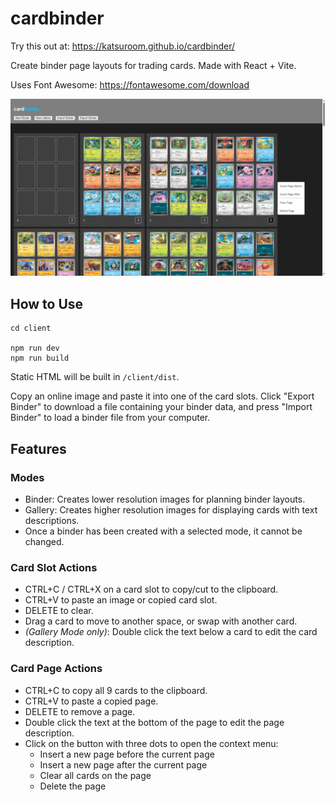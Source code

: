 # cardbinder

Try this out at: https://katsuroom.github.io/cardbinder/

Create binder page layouts for trading cards. Made with React + Vite.

Uses Font Awesome: https://fontawesome.com/download

![](screenshot.png)

## How to Use

```
cd client

npm run dev
npm run build
```

Static HTML will be built in `/client/dist`.

Copy an online image and paste it into one of the card slots. Click "Export Binder" to download a file containing your binder data, and press "Import Binder" to load a binder file from your computer.

## Features

### Modes
- Binder: Creates lower resolution images for planning binder layouts.
- Gallery: Creates higher resolution images for displaying cards with text descriptions.
- Once a binder has been created with a selected mode, it cannot be changed.

### Card Slot Actions
- CTRL+C / CTRL+X on a card slot to copy/cut to the clipboard.
- CTRL+V to paste an image or copied card slot.
- DELETE to clear.
- Drag a card to move to another space, or swap with another card.
- _(Gallery Mode only)_: Double click the text below a card to edit the card description.

### Card Page Actions
- CTRL+C to copy all 9 cards to the clipboard.
- CTRL+V to paste a copied page.
- DELETE to remove a page.
- Double click the text at the bottom of the page to edit the page description.
- Click on the button with three dots to open the context menu:
    - Insert a new page before the current page
    - Insert a new page after the current page
    - Clear all cards on the page
    - Delete the page
